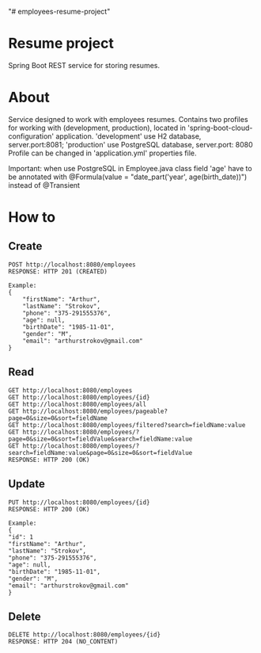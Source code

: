 "# employees-resume-project"

# Resume project

Spring Boot REST service for storing resumes.

# About

Service designed to work with employees resumes.
Contains two profiles for working with (development, production), located in 'spring-boot-cloud-configuration'
application.
'development' use H2 database, server.port:8081;
'production' use PostgreSQL database, server.port: 8080
Profile can be changed in 'application.yml' properties file.

Important: when use PostgreSQL in Employee.java class field 'age' have to be annotated with @Formula(value = "date_part('year', age(birth_date))") instead of @Transient

# How to

## Create

    POST http://localhost:8080/employees
    RESPONSE: HTTP 201 (CREATED)

    Example:
    {
        "firstName": "Arthur",
        "lastName": "Strokov",
        "phone": "375-291555376",
        "age": null,
        "birthDate": "1985-11-01",
        "gender": "M",
        "email": "arthurstrokov@gmail.com"
    }

## Read

    GET http://localhost:8080/employees
    GET http://localhost:8080/employees/{id}
    GET http://localhost:8080/employees/all
    GET http://localhost:8080/employees/pageable?page=0&size=0&sort=fieldName
    GET http://localhost:8080/employees/filtered?search=fieldName:value
    GET http://localhost:8080/employees/?page=0&size=0&sort=fieldValue&search=fieldName:value
    GET http://localhost:8080/employees/?search=fieldName:value&page=0&size=0&sort=fieldValue
    RESPONSE: HTTP 200 (OK)

## Update

    PUT http://localhost:8080/employees/{id}
    RESPONSE: HTTP 200 (OK)

    Example:
    {
    "id": 1
    "firstName": "Arthur",
    "lastName": "Strokov",
    "phone": "375-291555376",
    "age": null,
    "birthDate": "1985-11-01",
    "gender": "M",
    "email": "arthurstrokov@gmail.com"
    }

## Delete

    DELETE http://localhost:8080/employees/{id}
    RESPONSE: HTTP 204 (NO_CONTENT)
